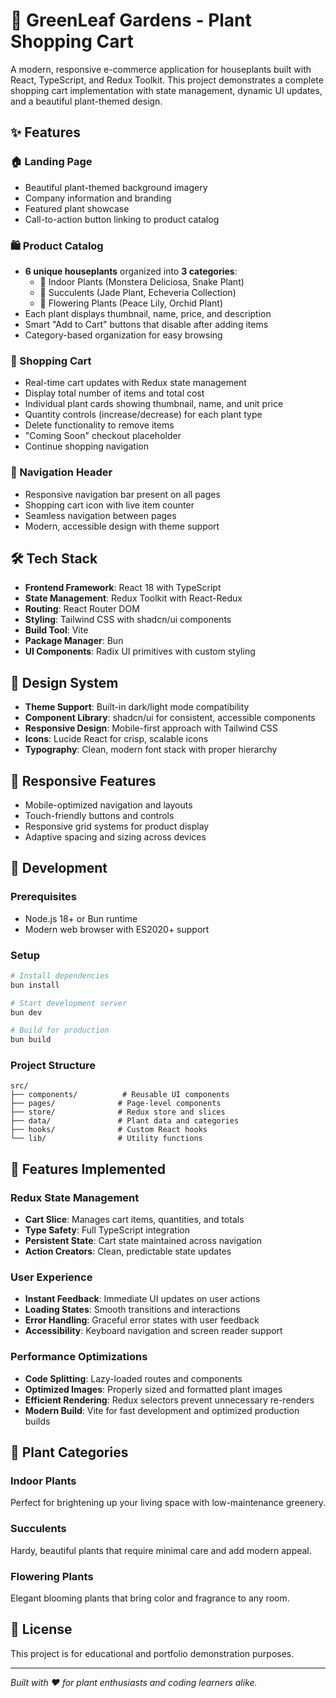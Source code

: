 # 🌿 GreenLeaf Gardens - Plant Shopping Cart

A modern, responsive e-commerce application for houseplants built with React, TypeScript, and Redux Toolkit. This project demonstrates a complete shopping cart implementation with state management, dynamic UI updates, and a beautiful plant-themed design.

## ✨ Features

### 🏠 Landing Page
- Beautiful plant-themed background imagery
- Company information and branding
- Featured plant showcase
- Call-to-action button linking to product catalog

### 🛍️ Product Catalog
- **6 unique houseplants** organized into **3 categories**:
  - 🌱 Indoor Plants (Monstera Deliciosa, Snake Plant)
  - 🌵 Succulents (Jade Plant, Echeveria Collection)
  - 🌸 Flowering Plants (Peace Lily, Orchid Plant)
- Each plant displays thumbnail, name, price, and description
- Smart "Add to Cart" buttons that disable after adding items
- Category-based organization for easy browsing

### 🛒 Shopping Cart
- Real-time cart updates with Redux state management
- Display total number of items and total cost
- Individual plant cards showing thumbnail, name, and unit price
- Quantity controls (increase/decrease) for each plant type
- Delete functionality to remove items
- "Coming Soon" checkout placeholder
- Continue shopping navigation

### 🧭 Navigation Header
- Responsive navigation bar present on all pages
- Shopping cart icon with live item counter
- Seamless navigation between pages
- Modern, accessible design with theme support

## 🛠️ Tech Stack

- **Frontend Framework**: React 18 with TypeScript
- **State Management**: Redux Toolkit with React-Redux
- **Routing**: React Router DOM
- **Styling**: Tailwind CSS with shadcn/ui components
- **Build Tool**: Vite
- **Package Manager**: Bun
- **UI Components**: Radix UI primitives with custom styling

## 🎨 Design System

- **Theme Support**: Built-in dark/light mode compatibility
- **Component Library**: shadcn/ui for consistent, accessible components
- **Responsive Design**: Mobile-first approach with Tailwind CSS
- **Icons**: Lucide React for crisp, scalable icons
- **Typography**: Clean, modern font stack with proper hierarchy

## 📱 Responsive Features

- Mobile-optimized navigation and layouts
- Touch-friendly buttons and controls
- Responsive grid systems for product display
- Adaptive spacing and sizing across devices

## 🔧 Development

### Prerequisites
- Node.js 18+ or Bun runtime
- Modern web browser with ES2020+ support

### Setup
```bash
# Install dependencies
bun install

# Start development server
bun dev

# Build for production
bun build
```

### Project Structure
```
src/
├── components/          # Reusable UI components
├── pages/              # Page-level components
├── store/              # Redux store and slices
├── data/               # Plant data and categories
├── hooks/              # Custom React hooks
└── lib/                # Utility functions
```

## 🚀 Features Implemented

### Redux State Management
- **Cart Slice**: Manages cart items, quantities, and totals
- **Type Safety**: Full TypeScript integration
- **Persistent State**: Cart state maintained across navigation
- **Action Creators**: Clean, predictable state updates

### User Experience
- **Instant Feedback**: Immediate UI updates on user actions
- **Loading States**: Smooth transitions and interactions
- **Error Handling**: Graceful error states with user feedback
- **Accessibility**: Keyboard navigation and screen reader support

### Performance Optimizations
- **Code Splitting**: Lazy-loaded routes and components
- **Optimized Images**: Properly sized and formatted plant images
- **Efficient Rendering**: Redux selectors prevent unnecessary re-renders
- **Modern Build**: Vite for fast development and optimized production builds

## 🌱 Plant Categories

### Indoor Plants
Perfect for brightening up your living space with low-maintenance greenery.

### Succulents
Hardy, beautiful plants that require minimal care and add modern appeal.

### Flowering Plants
Elegant blooming plants that bring color and fragrance to any room.

## 📄 License

This project is for educational and portfolio demonstration purposes.

---

*Built with ❤️ for plant enthusiasts and coding learners alike.*